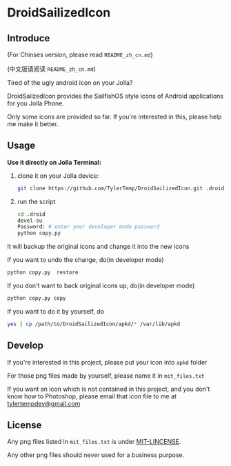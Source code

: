 ﻿DroidSailizedIcon
=================


Introduce
---------

(For Chinses version, please read `README_zh_cn.md`)

(中文版请阅读 `README_zh_cn.md`)

Tired of the ugly android icon on your Jolla?

DroidSailzedIcon provides the SailfishOS style icons of Android applications
for you Jolla Phone.

Only some icons are provided so far. If you're interested in this, please help
me make it better.

Usage
----------

**Use it directly on Jolla Terminal:**

1. clone it on your Jolla device:

   ```bash
   git clone https://github.com/TylerTemp/DroidSailizedIcon.git .droid
   ```

2. run the script

   ```bash
   cd .droid
   devel-su
   Password: # enter your developer mode password
   python copy.py
   ```

It will backup the original icons and change it into the new icons

If you want to undo the change, do(in developer mode)

```bash
python copy.py  restore
```

If you don't want to back original icons up, do(in developer mode)

```bash
python copy.py copy
```

If you want to do it by yourself, do

```bash
yes | cp /path/to/DroidSailizedIcon/apkd/* /var/lib/apkd
```

Develop
----------

If you're interested in this project, please put your icon into `apkd` folder

For those png files made by yourself, please name it in `mit_files.txt`

If you want an icon which is not contained in this project, and you don't know how to Photoshop, please email that icon file to me at  [tylertempdev@gmail.com](mailto:tylertempdev@gmail.com)

License
---------

Any png files listed in `mit_files.txt` is under [MIT-LINCENSE](https://github.com/angular/angular.js/blob/master/LICENSE).

Any other png files should never used for a business purpose.
